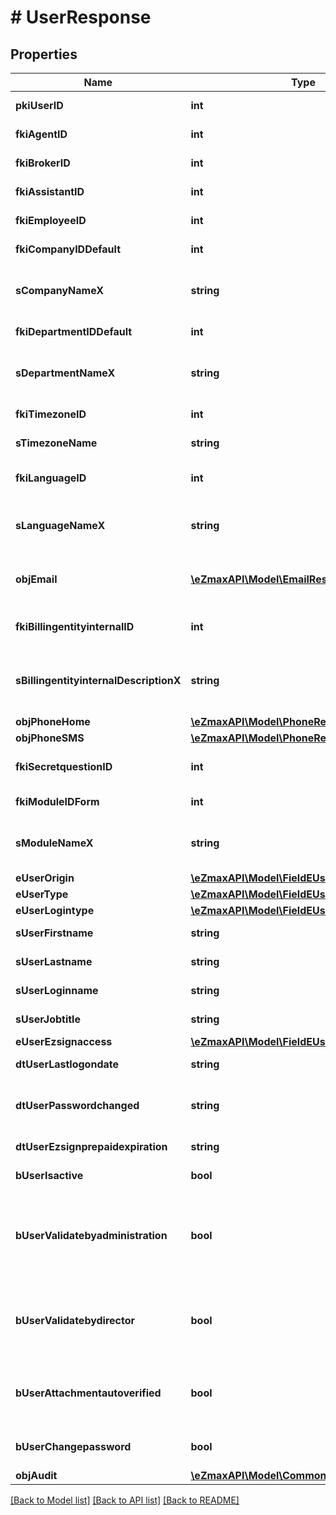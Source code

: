 # # UserResponse

## Properties

Name | Type | Description | Notes
------------ | ------------- | ------------- | -------------
**pkiUserID** | **int** | The unique ID of the User |
**fkiAgentID** | **int** | The unique ID of the Agent. | [optional]
**fkiBrokerID** | **int** | The unique ID of the Broker. | [optional]
**fkiAssistantID** | **int** | The unique ID of the Assistant. | [optional]
**fkiEmployeeID** | **int** | The unique ID of the Employee. | [optional]
**fkiCompanyIDDefault** | **int** | The unique ID of the Company |
**sCompanyNameX** | **string** | The Name of the Company in the language of the requester |
**fkiDepartmentIDDefault** | **int** | The unique ID of the Department |
**sDepartmentNameX** | **string** | The Name of the Department in the language of the requester |
**fkiTimezoneID** | **int** | The unique ID of the Timezone |
**sTimezoneName** | **string** | The description of the Timezone |
**fkiLanguageID** | **int** | The unique ID of the Language.  Valid values:  |Value|Description| |-|-| |1|French| |2|English| |
**sLanguageNameX** | **string** | The Name of the Language in the language of the requester |
**objEmail** | [**\eZmaxAPI\Model\EmailResponse**](EmailResponse.md) | An Email Object and children to create a complete structure |
**fkiBillingentityinternalID** | **int** | The unique ID of the Billingentityinternal. |
**sBillingentityinternalDescriptionX** | **string** | The description of the Billingentityinternal in the language of the requester |
**objPhoneHome** | [**\eZmaxAPI\Model\PhoneResponseCompound**](PhoneResponseCompound.md) |  | [optional]
**objPhoneSMS** | [**\eZmaxAPI\Model\PhoneResponseCompound**](PhoneResponseCompound.md) |  | [optional]
**fkiSecretquestionID** | **int** | The unique ID of the Secretquestion.  Valid values:  |Value|Description| |-|-| |1|The name of the hospital in which you were born| |2|The name of your grade school| |3|The last name of your favorite teacher| |4|Your favorite sports team| |5|Your favorite TV show| |6|Your favorite movie| |7|The name of the street on which you grew up| |8|The name of your first employer| |9|Your first car| |10|Your favorite food| |11|The name of your first pet| |12|Favorite musician/band| |13|What instrument you play| |14|Your father&#39;s middle name| |15|Your mother&#39;s maiden name| |16|Name of your eldest child| |17|Your spouse&#39;s middle name| |18|Favorite restaurant| |19|Childhood nickname| |20|Favorite vacation destination| |21|Your boat&#39;s name| |22|Date of Birth (YYYY-MM-DD)| |22|Secret Code| |22|Your reference code| | [optional]
**fkiModuleIDForm** | **int** | The unique ID of the Module | [optional]
**sModuleNameX** | **string** | The Name of the Module in the language of the requester | [optional]
**eUserOrigin** | [**\eZmaxAPI\Model\FieldEUserOrigin**](FieldEUserOrigin.md) |  |
**eUserType** | [**\eZmaxAPI\Model\FieldEUserType**](FieldEUserType.md) |  |
**eUserLogintype** | [**\eZmaxAPI\Model\FieldEUserLogintype**](FieldEUserLogintype.md) |  |
**sUserFirstname** | **string** | The first name of the user |
**sUserLastname** | **string** | The last name of the user |
**sUserLoginname** | **string** | The login name of the User. |
**sUserJobtitle** | **string** | The job title of the user | [optional]
**eUserEzsignaccess** | [**\eZmaxAPI\Model\FieldEUserEzsignaccess**](FieldEUserEzsignaccess.md) |  |
**dtUserLastlogondate** | **string** | The last logon date of the User | [optional]
**dtUserPasswordchanged** | **string** | The date at which the User&#39;s password was last changed | [optional]
**dtUserEzsignprepaidexpiration** | **string** | The eZsign prepaid expiration date | [optional]
**bUserIsactive** | **bool** | Whether the User is active or not |
**bUserValidatebyadministration** | **bool** | Whether if the transactions in which the User is implicated must be validated by administrative personnel or not | [optional]
**bUserValidatebydirector** | **bool** | Whether if the transactions in which the User is implicated must be validated by a director or not | [optional]
**bUserAttachmentautoverified** | **bool** | Whether if Attachments uploaded by the User must be validated or not | [optional]
**bUserChangepassword** | **bool** | Whether if the User is forced to change its password |
**objAudit** | [**\eZmaxAPI\Model\CommonAudit**](CommonAudit.md) |  |

[[Back to Model list]](../../README.md#models) [[Back to API list]](../../README.md#endpoints) [[Back to README]](../../README.md)
